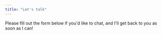 ```yaml
---
title: "Let's talk"
---
```


Please fill out the form below if you'd like to chat, and I'll get back to you as soon as I can!


